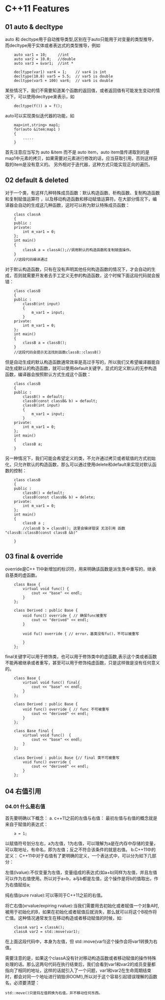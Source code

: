 # C++11 Features

## 01 auto & decltype
auto 和 decltype用于自动推导类型,区别在于auto只能用于对变量的类型推导，而decltype用于实体或者表达式的类型推导，例如
```#
    auto var1 = 10;     //int 
    auto var2 = 10.0;   //double
    auto var3 = &var1;  //int *

    decltype(var1) var4 = 1;    // var4 is int
    decltype(10.8) var5 = 5.5;  // var5 is double
    decltype(var5 + 100) var6;  // var6 is double

```
某些情况下，我们不需要知道某个函数的返回值，或者返回值有可能发生变动的情况下，可以使用decltype来表示，如
````
    decltype(f()) a = f();
````
auto可以实现类似迭代器的功能，如
````
    map<int,string> map1;
    for(auto &item:map1 )
    {
        .....
    }
````
首先注意应当写为 auto &item 而不是 auto item，auto item值传递取到的是map1中元素的拷贝，如果需要对元素进行修改的话，应当获取引用，否则这样获取的item是没有意义的。
另外相对于迭代器，这种方式只能实现正向的遍历。
## 02 default & deleted
对于一个类，有这样几种特殊成员函数：默认构造函数、析构函数、复制构造函数和复制赋值运算符 ，以及移动构造函数和移动赋值运算符。在大部分情况下，编译器会自动的生成这几种函数，这时可以称为默认特殊成员函数：
```
    class classA
    {
    public :
    private:
        int m_var1 = 0;
    };
    int main()
    {
        classA a = classA();//调用默认的构造函数和复制赋值操作。
    }
    //这段代码编译通过
```
对于默认构造函数，只有在没有声明其他任何构造函数的情况下，才会自动的生成，否则就需要开发者去手工定义无参的构造函数，这个时候下面这段代码就会报错：
```
    class classB
    {
    public :
        classB(int input)
        {
            m_var1 = input;
        }
    private:
        int m_var1 = 0;
    };
    int main()
    {
        classB a = classB();
    }
    //这段代码会提示无法找到函数classB::classB()
```
但是自动生成的默认构造函数通常效率是高过手写的，所以我们又希望编译器能自动生成默认的构造函数，就可以使用default关键字，显式的定义默认的无参构造函数，编译器会按照默认方式生成这个函数：
```
    class classB
    {
    public :
        classB() = default;
        classB(const classB& b) = default;
        classB(int input)
        {
            m_var1 = input;
        }
    private:
        int m_var1 = 0;
    };
    int main()
    {
        classB a;
    }
```
另一种情况下，我们可能会希望定义的类，不允许通过拷贝或者赋值的方式初始化，只允许默认的构造函数，那么可以通过使用delete和default来实现对默认函数的控制：
```
    class classB
    {
    public :
        classB() = default;
        classB(const classB& b) = delete;
    private:
        int m_var1 = 0;
    };
    int main()
    {
        classB a ;
        //classB b = classB(); 这里会编译错误 无法引用 函数 "classB::classB(const classB &b)" 

    }
```
## 03 final & override
override是C++ 11中新增加的标识符，用来明确该函数是派生类中重写的，继承自基类的虚函数。
```
    class Base {
        virtual void func() {
            cout << "base" << endl;
        }
    };

    class Derived : public Base {
        void func() override { // 确保func被重写
            cout << "derived" << endl;
        }

        void fu() override { // error，基类没有fu()，不可以被重写

        }
    };
```
final关键字可以用于修饰类，也可以用于修饰类中的虚函数,表示这个类或者函数不能再被继承或者重写，甚至可以用于修饰纯虚函数，只是这样做是没有任何意义的。
```
    class Base {
        virtual void func() final{
            cout << "base" << endl;
        }
    };

    class Derived : public Base {
        void func() override { // func 不可被重写
            cout << "derived" << endl;
        }
    };
```

```
    class Base final {
        virtual void func()  {
            cout << "base" << endl;
        }
    };

    class Derived : public Base {// final 类不可被重写
        void func() override { 
            cout << "derived" << endl;
        }
    };
```
## 04  右值引用
### 04.01 什么是右值
首先要明确以下概念：
a. c++11之前的左值与右值：
最初左值与右值的概念就是来自于赋值的表达式：
```
    a = 1;
```
以赋值符号划分左右，a为左值，1为右值，可以理解为a是在内存中存储的变量，可以取地址，有命名，即为左值；反之不符合该条件的就是右值。
b.C++11中的定义：
C++11中对于右值有了更明确的定义，一个表达式中，可以分为如下几部分：

左值(lvalue):不仅变量为左值，变量组成的表达式(如a+b)同样为左值，并且左值可以作为右值使用。所以对于a=b，a与b都是左值，这个操作是将b的值取出，作为右值赋给a;

纯右值(pure rvalue):可以等同于C++11之前的右值。

将亡右值(xrvalue/expiring rvalue):当我们需要用去初始化或者赋值一个对象A时,被用于初始化的B，如果在初始化或者赋值后就消失，那么就可以将这个B视作将亡值。这种情况通常发生在移动构造或者移动赋值的时候，如:
```
    classA var1 = classA();
    classA var2 = std::move(var1);
```
在上面这段代码中，本身为左值，但 std::move(var1)这个操作会将var1转换为右值。

需要注意的是，如果这个classA没有针对移动构造函数或者移动赋值的操作特殊处理的话。那么这两句代码在执行结束后，我们会看到var1和var2的成员变量都指向了相同的地址，这样的话就引入了一个问题，var1和var2在生命周期结束时，都会对同一个地址进行销毁(BOOM!),所以对于这个容易引起错误理解的函数名，必须要清楚：
```
std::move()只是将左值转换为右值，并不移动任何东西。
```



